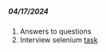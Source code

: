 ##### 04/17/2024

1. Answers to questions
2. Interview selenium [task](https://docs.google.com/document/d/1MZcnIgMyZFh9vIdLGRLI18bqeaNQR58y/edit?usp=drive_link&ouid=116447005932578256378&rtpof=true&sd=true)



